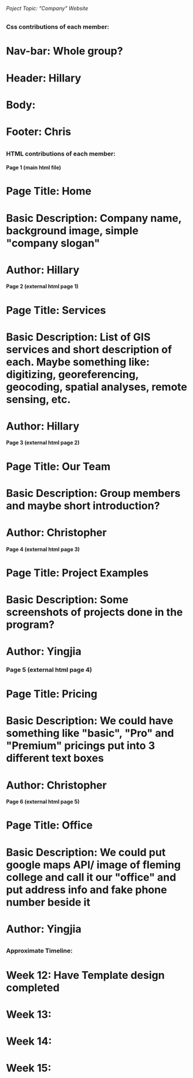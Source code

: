 ###### Poject Topic: "Company" Website ######



######
### Css contributions of each member:
# Nav-bar: Whole group?
# Header: Hillary
# Body:
# Footer: Chris



######
### HTML contributions of each member:

#### Page 1 (main html file)
# Page Title: Home
# Basic Description: Company name, background image, simple "company slogan"
# Author: Hillary


#### Page 2 (external html page 1)
# Page Title: Services
# Basic Description: List of GIS services and short description of each. Maybe something like: digitizing, georeferencing, geocoding, spatial analyses, remote sensing, etc.
# Author: Hillary

#### Page 3 (external html page 2)
# Page Title: Our Team
# Basic Description: Group members and maybe short introduction?
# Author: Christopher


#### Page 4 (external html page 3)
# Page Title: Project Examples
# Basic Description: Some screenshots of projects done in the program?
# Author: Yingjia


### Page 5 (external html page 4)
# Page Title: Pricing
# Basic Description: We could have something like "basic", "Pro" and "Premium" pricings put into 3 different text boxes
# Author: Christopher


#### Page 6 (external html page 5)
# Page Title: Office
# Basic Description: We could put google maps API/ image of fleming college and call it our "office" and put address info and fake phone number beside it
# Author: Yingjia


######
### Approximate Timeline:
# Week 12: Have Template design completed
# Week 13:
# Week 14:
# Week 15:
